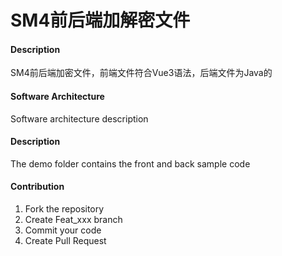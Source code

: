 # SM4前后端加解密文件

#### Description
SM4前后端加密文件，前端文件符合Vue3语法，后端文件为Java的

#### Software Architecture
Software architecture description


#### Description
The demo folder contains the front and back sample code

#### Contribution

1.  Fork the repository
2.  Create Feat_xxx branch
3.  Commit your code
4.  Create Pull Request


